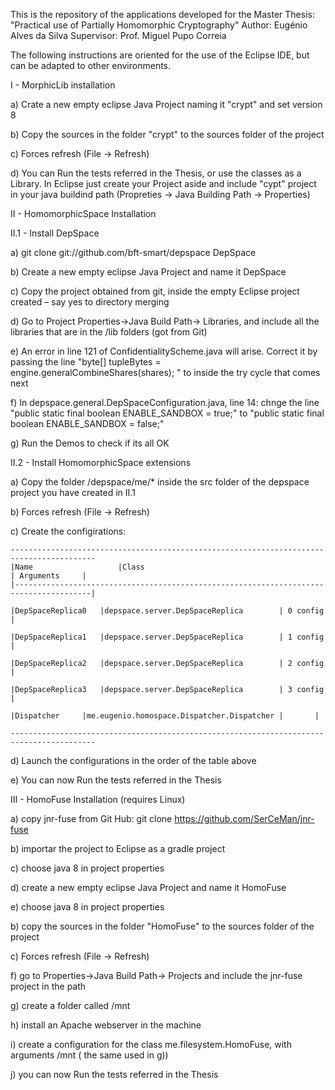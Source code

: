 This is the repository of the applications developed for the Master Thesis: "Practical use of Partially Homomorphic Cryptography"
Author: Eugénio Alves da Silva
Supervisor: Prof. Miguel Pupo Correia

The following instructions are oriented for the use of the Eclipse IDE, but can be adapted to other environments.

I - MorphicLib installation

a) Crate a new empty eclipse Java Project naming it "crypt" and set version 8

b) Copy the sources in the folder "crypt" to the sources folder of the project

c) Forces refresh (File -> Refresh)

d) You can Run the tests referred in the Thesis, or use the classes as a Library. In Eclipse just create your Project aside and include "cypt" project in your 
	java buildind path (Propreties -> Java Building Path -> Properties)

II - HomomorphicSpace Installation

II.1 - Install DepSpace

a) git clone git://github.com/bft-smart/depspace DepSpace

b) Create a new empty eclipse Java Project and name it DepSpace

c) Copy the project obtained from git,  inside the empty Eclipse project created – say yes to directory merging

d) Go to Project Properties->Java Build Path-> Libraries, and include all the libraries that are in the /lib folders (got from Git)

e) An error in line 121 of ConfidentialityScheme.java will arise. Correct it by passing the line "byte[] tupleBytes = engine.generalCombineShares(shares); " to inside the try cycle that comes next
	
f) In depspace.general.DepSpaceConfiguration.java, line 14: chnge the line "public static final boolean ENABLE_SANDBOX = true;" to
	"public static final boolean ENABLE_SANDBOX = false;"
	
g) Run the Demos to check if its all OK

II.2 - Install HomomorphicSpace extensions

a) Copy the folder /depspace/me/* inside the src folder of the depspace project you have created in II.1

b) Forces refresh (File -> Refresh)

c) Create the configirations:

	-----------------------------------------------------------------------------------------
	|Name                   |Class                                          | Arguments     |	
	|---------------------------------------------------------------------------------------|
	
	|DepSpaceReplica0	|depspace.server.DepSpaceReplica		| 0 config	|
	
	|DepSpaceReplica1	|depspace.server.DepSpaceReplica		| 1 config	|
	
	|DepSpaceReplica2	|depspace.server.DepSpaceReplica		| 2 config	|
	
	|DepSpaceReplica3	|depspace.server.DepSpaceReplica		| 3 config	|
	
	|Dispatcher		|me.eugenio.homospace.Dispatcher.Dispatcher	| 		|
	
	-----------------------------------------------------------------------------------------
	
d)	Launch the configurations in the order of the table above

e) 	You can now Run the tests referred in the Thesis

III - HomoFuse Installation (requires Linux)

a) copy jnr-fuse from Git Hub: git clone https://github.com/SerCeMan/jnr-fuse

b) importar the project to Eclipse as a gradle project

c) choose java 8 in project properties

d) create a new empty eclipse Java Project and name it HomoFuse

e) choose java 8 in project properties

b) copy the sources in the folder "HomoFuse" to the sources folder of the project

c) Forces refresh (File -> Refresh)

f) go to Properties->Java Build Path-> Projects and include the jnr-fuse project in the path

g) create a folder called <anypath>/mnt

h) install an Apache webserver in the machine

i) create a configuration for the class me.filesystem.HomoFuse, with arguments <anypath>/mnt (<anypath> the same used in g))

j) you can now Run the tests referred in the Thesis

